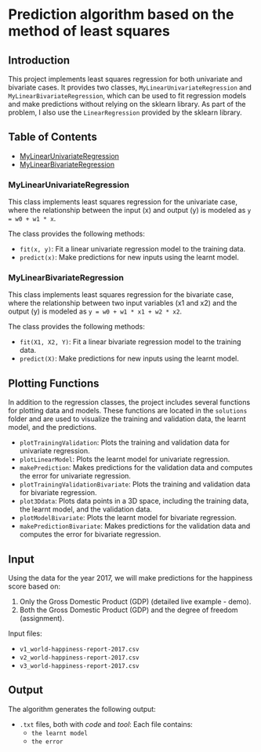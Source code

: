 # Prediction algorithm based on the method of least squares

## Introduction

This project implements least squares regression for both univariate and bivariate cases. It provides two classes, `MyLinearUnivariateRegression` and `MyLinearBivariateRegression`, which can be used to fit regression models and make predictions without relying on the sklearn library. As part of the problem, I also use the `LinearRegression` provided by the sklearn library.

## Table of Contents

- [MyLinearUnivariateRegression](https://github.com/MartinFabianIonut/University/blob/main/Year%202/Semester%204/Artificial%20Intelligence/Laboratory%206/Happiness/classes/MyLinearUnivariateRegression.py)
- [MyLinearBivariateRegression](https://github.com/MartinFabianIonut/University/blob/main/Year%202/Semester%204/Artificial%20Intelligence/Laboratory%206/Happiness/classes/MyLinearBivariateRegression.py)

### MyLinearUnivariateRegression

This class implements least squares regression for the univariate case, where the relationship between the input (x) and output (y) is modeled as `y = w0 + w1 * x`.

The class provides the following methods:

- `fit(x, y)`: Fit a linear univariate regression model to the training data.
- `predict(x)`: Make predictions for new inputs using the learnt model.

### MyLinearBivariateRegression

This class implements least squares regression for the bivariate case, where the relationship between two input variables (x1 and x2) and the output (y) is modeled as `y = w0 + w1 * x1 + w2 * x2`.

The class provides the following methods:

- `fit(X1, X2, Y)`: Fit a linear bivariate regression model to the training data.
- `predict(X)`: Make predictions for new inputs using the learnt model.

## Plotting Functions

In addition to the regression classes, the project includes several functions for plotting data and models. These functions are located in the `solutions` folder and are used to visualize the training and validation data, the learnt model, and the predictions.

- `plotTrainingValidation`: Plots the training and validation data for univariate regression.
- `plotLinearModel`: Plots the learnt model for univariate regression.
- `makePrediction`: Makes predictions for the validation data and computes the error for univariate regression.
- `plotTrainingValidationBivariate`: Plots the training and validation data for bivariate regression.
- `plot3Ddata`: Plots data points in a 3D space, including the training data, the learnt model, and the validation data.
- `plotModelBivariate`: Plots the learnt model for bivariate regression.
- `makePredictionBivariate`: Makes predictions for the validation data and computes the error for bivariate regression.

## Input

Using the data for the year 2017, we will make predictions for the happiness score based on:

1. Only the Gross Domestic Product (GDP) (detailed live example - demo).
2. Both the Gross Domestic Product (GDP) and the degree of freedom (assignment).

Input files:

- `v1_world-happiness-report-2017.csv`
- `v2_world-happiness-report-2017.csv`
- `v3_world-happiness-report-2017.csv`

## Output

The algorithm generates the following output:

- `.txt` files, both with _code_ and _tool_: Each file contains:
  - `the learnt model`
  - `the error`
